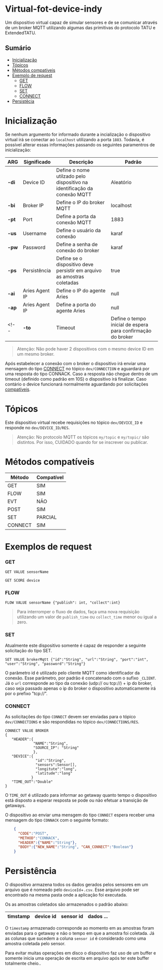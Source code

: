 # Virtual-fot-device-indy
Um dispositivo virtual capaz de simular sensores e de se comunicar através de um 
broker MQTT utilizando algumas das primitivas do protocolo TATU e ExtendedTATU.

## Sumário
- [Inicialização](#inicialização)
- [Tópicos](#tópicos)
- [Métodos compatíveis](#métodos-compatíveis)
- [Exemplo de request](#exemplos-de-request)
  - [GET](#get)
  - [FLOW](#flow)
  - [SET](#set)
  - [CONNECT](#connect)
- [Persistêcia](#persistência)

# Inicialização
Se nenhum argumento for informado durante a incialização o dispositivo virtual irá se conectar
ao ``localhost`` utilizando a porta ``1883``. Todavia, é possível alterar essas informações
passando os seguintes paramentros de inicialização:

| ARG | Significado | Descrição| Padrão |
|-----|-------------|----------|--------|
|**-di**| Device ID | Define o nome utilzado pelo dispositivo na identificação da conexão MQTT| Aleatório |
|**-bi**| Broker IP | Define o IP do broker MQTT | localhost|
|**-pt**| Port     | Define a porta da conexão MQTT | 1883 |
|**-us**| Username  | Define o usuário da conexão | karaf |
|**-pw**| Password     | Define a senha de conexão do broker | karaf |
|**-ps**| Persistência | Define se o dispositivo deve persistir em arquivo as amostras coletadas | true |
|**-ai**| Aries Agent IP | Define o IP do agente Aries | null |
|**-ap**| Aries Agent IP | Define a porta do agente Aries | null |
<!--|**-to**| Timeout | Define o tempo inicial de espera para confirmação do broker | 10.000 ms|-->

  > Atenção: Não pode haver 2 dispositivos com o mesmo device ID em um mesmo broker.

Após estabelecer a conexão com o broker o dispositivo irá enviar uma mensagem do tipo [CONNECT](#connect) 
no tópico ``dev/CONNECTION`` e aguardará por uma resposta do tipo CONNACK. Caso a resposta não 
chegue dentro de um timeout (definido como padrão em 10S) o dispositivo irá finalizar. 
Caso contário o device funcionará normalmente aguardando por solicitações [compatíveis](#métodos-compatíveis).

# Tópicos 
Este dispositivo virtual recebe requisições no tópico ``dev/DEVICE_ID`` e
responde no ``dev/DEVICE_ID/RES``.

  > Atenção: No protocolo MQTT os tópicos ``my/topic`` e ``my/topic/`` são distintos.
  > Por isso, CUIDADO quando for se inscrever ou publicar.

# Métodos compatíveis

| Método  | Compatível |
|---------|------------|
| GET     | SIM        |
| FLOW    | SIM        |
| EVT     | NÃO        |
| POST    | SIM        |
| SET     | PARCIAL    |
| CONNECT | SIM        |

# Exemplos de request
### GET
    GET VALUE sensorName

    GET SCORE device
    
### FLOW
    FLOW VALUE sensorName {"publish": int, "collect":int}
       
  > Para interromper o fluxo de dados, faça uma nova requisição utilizando um valor
  > de ``publish_time`` ou ``collect_time`` menor ou igual a zero. 

### SET
Atualmente este dispositivo somente é capaz de responder a seguinte solicitação
do tipo SET.
  
    SET VALUE brokerMqtt {"id":"String", "url":"String", "port":"int", "user":"String", "password":"String"}
    
O parâmetro id é utilizado pelo cliente MQTT como identificador da conexão. Esse parâmetro, por padrão
é concatenado com o sufixo ``_CLIENT``. Já o ``url`` corresponde ao tipo da conexão (udp:// ou tcp://) + ip do
broker, caso seja passado apenas o ip do broker o dispositivo automaticamente irá por o prefixo "tcp://". 


### CONNECT

As solicitações do tipo ``CONNECT`` devem ser enviadas para o tópico ``dev/CONNECTIONS``
e são respondidas no tópico ``dev/CONNECTIONS/RES``.

    CONNECT VALUE BROKER 
    {
       "HEADER":{
                 "NAME":"String",
                 "SOURCE_IP": "String"
                 },
       "DEVICE":{
                  "id":"String",
                  "sensors":Sensor[],
                  "longitute":"long",
                  "latitude":"long"
                }
       "TIME_OUT":"Double"
    }
  
O ``TIME_OUT`` é utilizado para informar ao getaway quanto tempo o dispositivo está disposto
a esperar resposta se pode ou não efetuar a transição de getaways. 
  
O dispositivo ao enviar uma mensgem do tipo ``CONNECT`` espera receber uma mensagem do tipo 
``CONNACK`` com o seguinte formato:

```json
    {
      "CODE":"POST",
      "METHOD":"CONNACK",
      "HEADER":{"NAME":"String"},
      "BODY":{"NEW_NAME":"String", "CAN_CONNECT":"Boolean"}
    }
```
# Persistência

O dispositivo armazena todos os dados gerados pelos sensores em um arquivo que é nomeado pelo 
``deviceId``+``.csv``. Esse arquivo pode ser encontrado na mesma pasta onde a aplicação
foi executada.

Os as amostras coletados são armazenados o padrão abaixo:  

| timstamp | device id | sensor id | dados ... |
|----------|-----------|-----------|-----------|

O ``timestamp`` armazenado corresponde ao momento em as amostras foram enviadas para o 
getaway e não o tempo em que a amostra foi coletada. Já as colunas que sucedem a coluna 
``sensor id`` é considerado como uma amostra coletada pelo sensor.

Para evitar muitas operações em disco o dispositivo faz uso de um buffer
e somente inicia uma operação de escrita em arquivo após ter este buffer totalmente cheio.. 

